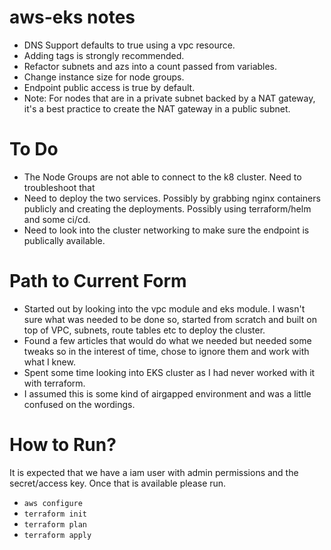 # aws-eks notes

* DNS Support defaults to true using a vpc resource.
* Adding tags is strongly recommended.
* Refactor subnets and azs into a count passed from variables.
* Change instance size for node groups.
* Endpoint public access is true by default.
* Note: For nodes that are in a private subnet backed by a NAT gateway, it's a best practice to create the NAT gateway in a public subnet.

# To Do
* The Node Groups are not able to connect to the k8 cluster. Need to troubleshoot that
* Need to deploy the two services. Possibly by grabbing nginx containers publicly and creating the deployments. Possibly using terraform/helm and some ci/cd.
* Need to look into the cluster networking to make sure the endpoint is publically available. 

# Path to Current Form
* Started out by looking into the vpc module and eks module. I wasn't sure what was needed to be done so, started from scratch and built on top of VPC, subnets, route tables etc to deploy the cluster. 
* Found a few articles that would do what we needed but needed some tweaks so in the interest of time, chose to ignore them and work with what I knew. 
* Spent some time looking into EKS cluster as I had never worked with it with terraform. 
* I assumed this is some kind of airgapped environment and was a little confused on the wordings.

# How to Run?
It is expected that we have a iam user with admin permissions and the secret/access key. Once that is available please run. 
* `aws configure`
* `terraform init`
* `terraform plan`
* `terraform apply`

